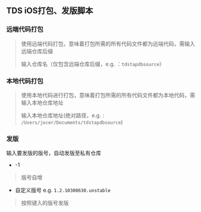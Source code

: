 ## TDS iOS打包、发版脚本

### 远端代码打包

> 使用远端代码打包，意味着打包所需的所有代码文件都为远端代码，需输入远端仓库后缀
> 
> 输入仓库名（仅包含远端仓库后缀，e.g. ：`tdstapdbsource`）

### 本地代码打包

> 使用本地代码进行打包，意味着打包所需的所有代码文件都为本地代码，需输入本地仓库地址
> 
> 输入本地仓库地址(绝对路径，e.g. : `/Users/jocer/Documents/tdstapdbsource`)


### 发版

输入要发版的版号，自动发版至私有仓库

- -1 

> 版号自增

- 自定义版号 e.g. `1.2.10300630.unstable`

> 按照键入的版号发版

